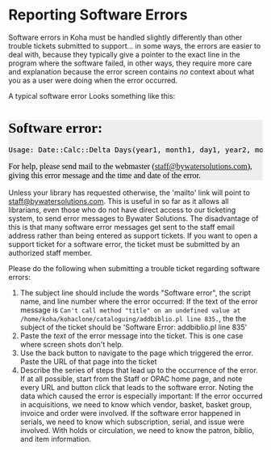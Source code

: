 # Reporting Software Errors

Software errors in Koha must be handled slightly differently than other trouble tickets submitted to support... in some ways, the errors are easier to deal with, because they typically give a pointer to the exact line in the program where the software failed, in other ways, they require more care and explanation because the error screen contains *no* context about what you as a user were doing when the error occurred.

A typical software error Looks something like this:

<div style="background-color:#eeeeee;">
<h1 style="color:rgb(0,0,0);font-family:'Times New Roman'">Software error:</h1>
<pre style="color:rgb(0,0,0)">Usage: Date::Calc::Delta_Days(year1, month1, day1, year2, month2, day2) at /home/koha/kohaclone/C4/Serials.pm line 2406.
</pre>
<p style="color:rgb(0,0,0);font-family:'Times New Roman';font-size:medium">For help, please send mail to the webmaster (<a href="mailto:staff@bywatersolutions.com">staff@bywatersolutions.com</a>), giving this error message and the time and date of the error.</p>
</div>

Unless your library has requested otherwise, the 'mailto' link will point to staff@bywatersolutions.com. This is useful in so far as it allows all librarians, even those who do not have direct access to our ticketing system, to send error messages to Bywater Solutions. The disadvantage of this is that many software error messages get sent to the staff email address rather than being entered as support tickets. If you want to open a support ticket for a software error, the ticket must be submitted by an authorized staff member. 

Please do the following when submitting a trouble ticket regarding software errors:

1. The subject line should include the words "Software error", the script name, and line number where the error occurred: If the text of the error message is `Can't call method "title" on an undefined value at /home/koha/kohaclone/cataloguing/addbiblio.pl line 835.`, the the subject of the ticket should be 'Software Error: addbiblio.pl line 835'
2. Paste the *text* of the error message into the ticket. This is one case where screen shots don't help. 
3. Use the back button to navigate to the page which triggered the error. Paste the URL of that page into the ticket
4. Describe the series of steps that lead up to the occurrence of the error. If at all possible, start from the Staff or OPAC home page, and note every URL and button click that leads to the software error. Noting the data which caused the error is especially important: If the error occurred in acquisitions, we need to know which vendor, basket, basket group, invoice and order were involved. If the software error happened in serials, we need to know which subscription, serial, and issue were involved. With holds or circulation, we need to know the patron, biblio, and item information. 
